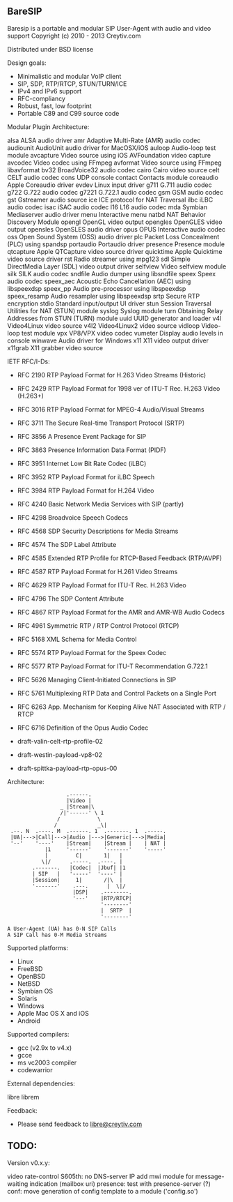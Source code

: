 BareSIP
-------

Baresip is a portable and modular SIP User-Agent with audio and video support
Copyright (c) 2010 - 2013 Creytiv.com

Distributed under BSD license


Design goals:

* Minimalistic and modular VoIP client
* SIP, SDP, RTP/RTCP, STUN/TURN/ICE
* IPv4 and IPv6 support
* RFC-compliancy
* Robust, fast, low footprint
* Portable C89 and C99 source code


Modular Plugin Architecture:

alsa          ALSA audio driver
amr           Adaptive Multi-Rate (AMR) audio codec
audiounit     AudioUnit audio driver for MacOSX/iOS
auloop        Audio-loop test module
avcapture     Video source using iOS AVFoundation video capture
avcodec       Video codec using FFmpeg
avformat      Video source using FFmpeg libavformat
bv32          BroadVoice32 audio codec
cairo         Cairo video source
celt          CELT audio codec
cons          UDP console
contact       Contacts module
coreaudio     Apple Coreaudio driver
evdev         Linux input driver
g711          G.711 audio codec
g722          G.722 audio codec
g7221         G.722.1 audio codec
gsm           GSM audio codec
gst           Gstreamer audio source
ice           ICE protocol for NAT Traversal
ilbc          iLBC audio codec
isac          iSAC audio codec
l16           L16 audio codec
mda           Symbian Mediaserver audio driver
menu          Interactive menu
natbd         NAT Behavior Discovery Module
opengl        OpenGL video output
opengles      OpenGLES video output
opensles      OpenSLES audio driver
opus          OPUS Interactive audio codec
oss           Open Sound System (OSS) audio driver
plc           Packet Loss Concealment (PLC) using spandsp
portaudio     Portaudio driver
presence      Presence module
qtcapture     Apple QTCapture video source driver
quicktime     Apple Quicktime video source driver
rst           Radio streamer using mpg123
sdl           Simple DirectMedia Layer (SDL) video output driver
selfview      Video selfview module
silk          SILK audio codec
sndfile       Audio dumper using libsndfile
speex         Speex audio codec
speex_aec     Acoustic Echo Cancellation (AEC) using libspeexdsp
speex_pp      Audio pre-processor using libspeexdsp
speex_resamp  Audio resampler using libspeexdsp
srtp          Secure RTP encryption
stdio         Standard input/output UI driver
stun          Session Traversal Utilities for NAT (STUN) module
syslog        Syslog module
turn          Obtaining Relay Addresses from STUN (TURN) module
uuid          UUID generator and loader
v4l           Video4Linux video source
v4l2          Video4Linux2 video source
vidloop       Video-loop test module
vpx           VP8/VPX video codec
vumeter       Display audio levels in console
winwave       Audio driver for Windows
x11           X11 video output driver
x11grab       X11 grabber video source


IETF RFC/I-Ds:

* RFC 2190  RTP Payload Format for H.263 Video Streams (Historic)
* RFC 2429  RTP Payload Format for 1998 ver of ITU-T Rec. H.263 Video (H.263+)
* RFC 3016  RTP Payload Format for MPEG-4 Audio/Visual Streams
* RFC 3711  The Secure Real-time Transport Protocol (SRTP)
* RFC 3856  A Presence Event Package for SIP
* RFC 3863  Presence Information Data Format (PIDF)
* RFC 3951  Internet Low Bit Rate Codec (iLBC)
* RFC 3952  RTP Payload Format for iLBC Speech
* RFC 3984  RTP Payload Format for H.264 Video
* RFC 4240  Basic Network Media Services with SIP (partly)
* RFC 4298  Broadvoice Speech Codecs
* RFC 4568  SDP Security Descriptions for Media Streams
* RFC 4574  The SDP Label Attribute
* RFC 4585  Extended RTP Profile for RTCP-Based Feedback (RTP/AVPF)
* RFC 4587  RTP Payload Format for H.261 Video Streams
* RFC 4629  RTP Payload Format for ITU-T Rec. H.263 Video
* RFC 4796  The SDP Content Attribute
* RFC 4867  RTP Payload Format for the AMR and AMR-WB Audio Codecs
* RFC 4961  Symmetric RTP / RTP Control Protocol (RTCP)
* RFC 5168  XML Schema for Media Control
* RFC 5574  RTP Payload Format for the Speex Codec
* RFC 5577  RTP Payload Format for ITU-T Recommendation G.722.1
* RFC 5626  Managing Client-Initiated Connections in SIP
* RFC 5761  Multiplexing RTP Data and Control Packets on a Single Port
* RFC 6263  App. Mechanism for Keeping Alive NAT Associated with RTP / RTCP
* RFC 6716  Definition of the Opus Audio Codec

* draft-valin-celt-rtp-profile-02
* draft-westin-payload-vp8-02
* draft-spittka-payload-rtp-opus-00


Architecture:


	                   .------.
	                   |Video |
	                 _ |Stream|\
	                 /|'------' \ 1
	                /            \
	               /             _\|
	 .--. N  .----. M  .------. 1  .-------. 1  .-----.
	 |UA|--->|Call|--->|Audio |--->|Generic|--->|Media|
	 '--'    '----'    |Stream|    |Stream |    | NAT |
	            |1     '------'    '-------'    '-----'
	            |         C|       1|   |
	           \|/      .-----.  .----. |
	        .-------.   |Codec|  |Jbuf| |1
	        | SIP   |   '-----'  '----' |
	        |Session|     1|       /|\  |
	        '-------'    .---.      |  \|/
	                     |DSP|    .--------.
	                     '---'    |RTP/RTCP|
	                              '--------'
	                              |  SRTP  |
	                              '--------'

	A User-Agent (UA) has 0-N SIP Calls
	A SIP Call has 0-M Media Streams


Supported platforms:

* Linux
* FreeBSD
* OpenBSD
* NetBSD
* Symbian OS
* Solaris
* Windows
* Apple Mac OS X and iOS
* Android


Supported compilers:

* gcc (v2.9x to v4.x)
* gcce
* ms vc2003 compiler
* codewarrior


External dependencies:

libre
librem


Feedback:

- Please send feedback to <libre@creytiv.com>

TODO:
-----

Version v0.x.y:

  video rate-control
  S605th: no DNS-server IP
  add mwi module for message-waiting indication (mailbox uri)
  presence: test with presence-server (?)
  conf: move generation of config template to a module ('config.so')
